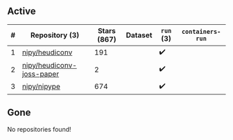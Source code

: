 ## Active
| # | Repository (3) | Stars (867) | Dataset | `run` (3) | `containers-run` |
| --- | --- | --- | --- | --- | --- |
| 1 | [nipy/heudiconv](https://github.com/nipy/heudiconv) | 191 |  | :heavy_check_mark: |  |
| 2 | [nipy/heudiconv-joss-paper](https://github.com/nipy/heudiconv-joss-paper) | 2 |  | :heavy_check_mark: |  |
| 3 | [nipy/nipype](https://github.com/nipy/nipype) | 674 |  | :heavy_check_mark: |  |

## Gone
No repositories found!
